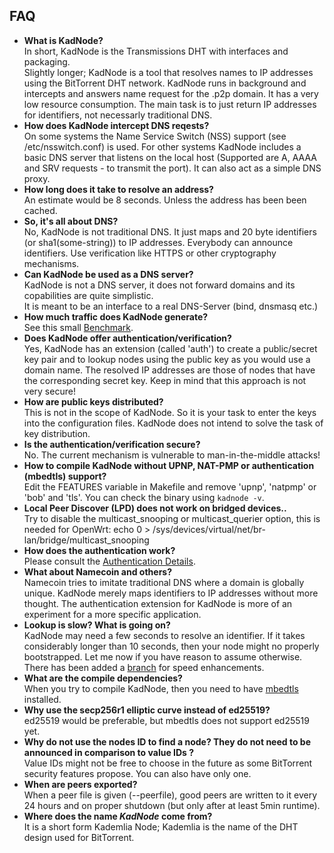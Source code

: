 ## FAQ
* **What is KadNode?**  
    In short, KadNode is the Transmissions DHT with interfaces and packaging.  
    Slightly longer; KadNode is a tool that resolves names to IP addresses using the BitTorrent DHT network.
    KadNode runs in background and intercepts and answers name request for the .p2p domain.
    It has a very low resource consumption. The main task is to just return IP addresses for identifiers,
    not necessarly traditional DNS.
* **How does KadNode intercept DNS reqests?**  
    On some systems the Name Service Switch (NSS) support (see /etc/nsswitch.conf) is used. For other systems KadNode includes a basic DNS server that listens on the local host (Supported are A, AAAA and SRV requests - to transmit the port). It can also act as a simple DNS proxy.
* **How long does it take to resolve an address?**  
    An estimate would be 8 seconds. Unless the address has been been cached.
* **So, it's all about DNS?**  
    No, KadNode is not traditional DNS. It just maps and 20 byte identifiers (or sha1(some-string)) to IP addresses. Everybody can announce identifiers. Use verification like HTTPS or other cryptography mechanisms.
* **Can KadNode be used as a DNS server?**  
    KadNode is not a DNS server, it does not forward domains and its copabilities are quite simplistic.  
    It is meant to be an interface to a real DNS-Server (bind, dnsmasq etc.)
* **How much traffic does KadNode generate?**  
    See this small [Benchmark](https://github.com/mwarning/KadNode/wiki/traffic-consumption).
* **Does KadNode offer authentication/verification?**  
    Yes, KadNode has an extension (called 'auth') to create a public/secret key pair and to lookup nodes
using the public key as you would use a domain name. The resolved IP addresses are those of nodes that have the corresponding secret key. Keep in mind that this approach is not very secure!
* **How are public keys distributed?**  
    This is not in the scope of KadNode. So it is your task to enter the keys into the configuration files. KadNode does not intend to solve the task of key distribution.
* **Is the authentication/verification secure?**  
    No. The current mechanism is vulnerable to man-in-the-middle attacks!
* **How to compile KadNode without UPNP, NAT-PMP or authentication (mbedtls) support?**  
    Edit the FEATURES variable in Makefile and remove 'upnp', 'natpmp' or 'bob' and 'tls'. You can check the binary using `kadnode -v`.
* **Local Peer Discover (LPD) does not work on bridged devices..**  
    Try to disable the multicast_snooping or multicast_querier option, this is needed for OpenWrt: echo 0 > /sys/devices/virtual/net/br-lan/bridge/multicast_snooping
* **How does the authentication work?**  
    Please consult the [Authentication Details](https://github.com/mwarning/KadNode/wiki/Cryptography-Details).
* **What about Namecoin and others?**  
    Namecoin tries to imitate traditional DNS where a domain is globally unique. KadNode merely maps identifiers to IP addresses without more thought. The authentication extension for KadNode is more of an experiment for a more specific application.
* **Lookup is slow? What is going on?**  
    KadNode may need a few seconds to resolve an identifier. If it takes considerably longer than 10 seconds, then your node might no properly bootstrapped. Let me now if you have reason to assume otherwise. There has been added a [branch](/mwarning/KadNode/commits/big_buckets) for speed enhancements.
* **What are the compile dependencies?**  
    When you try to compile KadNode, then you need to have [mbedtls](https://github.com/ARMmbed/mbedtls/) installed.
* **Why use the secp256r1 elliptic curve instead of ed25519?**  
    ed25519 would be preferable, but mbedtls does not support ed25519 yet.
* **Why do not use the nodes ID to find a node? They do not need to be announced in comparison to value IDs ?**  
    Value IDs might not be free to choose in the future as some BitTorrent security features propose. You can also have only one.
* **When are peers exported?**  
    When a peer file is given (--peerfile), good peers are written to it every 24 hours and on proper shutdown (but only after at least 5min runtime).
* **Where does the name *KadNode* come from?**  
    It is a short form Kademlia Node; Kademlia is the name of the DHT design used for BitTorrent.

